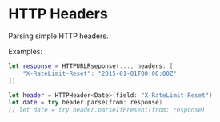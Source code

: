 # HTTP Headers

Parsing simple HTTP headers.

Examples:

```swift
let response = HTTPURLRseponse(..., headers: [
    "X-RateLimit-Reset": "2015-01-01T00:00:00Z"
])

let header = HTTPHeader<Date>(field: "X-RateLimit-Reset")
let date = try header.parse(from: response)
// let date = try header.parseIfPresent(from: response)
```
